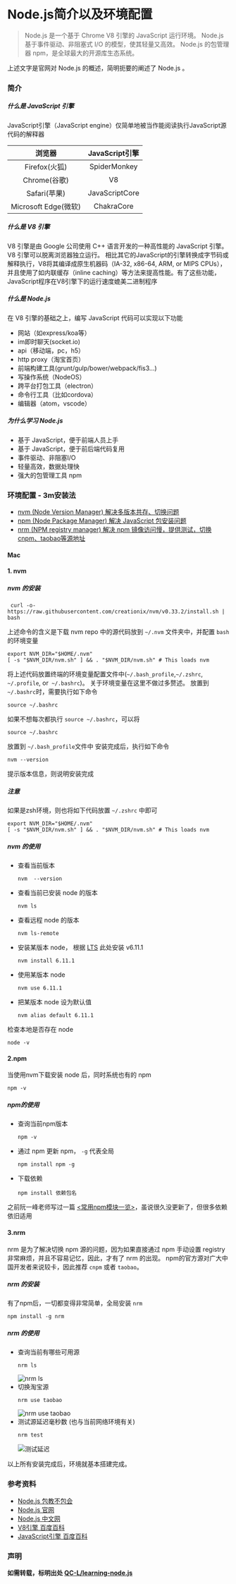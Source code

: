 # Node.js简介以及环境配置
> Node.js 是一个基于 Chrome V8 引擎的 JavaScript 运行环境。 
> Node.js 基于事件驱动、非阻塞式 I/O 的模型，使其轻量又高效。 
> Node.js 的包管理器 npm，是全球最大的开源库生态系统。

上述文字是官网对 Node.js 的概述，简明扼要的阐述了 Node.js 。
### 简介
##### 什么是 JavaScript 引擎
JavaScript引擎（JavaScript engine）仅简单地被当作能阅读执行JavaScript源代码的解释器

| 浏览器 |   JavaScript引擎   | 
|   :--:  |    :---:      | 
|  Firefox(火狐)   |  SpiderMonkey |    
|  Chrome(谷歌)  |V8|   
| Safari(苹果) | JavaScriptCore | 
| Microsoft Edge(微软)   |  ChakraCore          |    

##### 什么是 V8 引擎
V8 引擎是由 Google 公司使用 C++ 语言开发的一种高性能的 JavaScript 引擎。
V8 引擎可以脱离浏览器独立运行。
相比其它的JavaScript的引擎转换成字节码或解释执行，V8将其编译成原生机器码（IA-32, x86-64, ARM, or MIPS CPUs），并且使用了如内联缓存（inline caching）等方法来提高性能。有了这些功能，JavaScript程序在V8引擎下的运行速度媲美二进制程序
##### 什么是 Node.js
在 V8 引擎的基础之上，编写 JavaScript 代码可以实现以下功能
* 网站（如express/koa等）
* im即时聊天(socket.io)
* api（移动端，pc，h5）
* http proxy（淘宝首页）
* 前端构建工具(grunt/gulp/bower/webpack/fis3...)
* 写操作系统（NodeOS）
* 跨平台打包工具（electron）
* 命令行工具（比如cordova）
* 编辑器（atom，vscode）

##### 为什么学习 Node.js
* 基于 JavaScript，便于前端人员上手
* 基于 JavaScript，便于前后端代码复用
* 事件驱动、非阻塞I/O
* 轻量高效，数据处理快
* 强大的包管理工具 npm
### 环境配置 - 3m安装法
* [nvm (Node Version Manager)  解决多版本共存、切换问题](https://github.com/creationix/nvm)
* [npm (Node Package Manager) 解决 JavaScript 包安装问题](https://github.com/npm/npm)
* [nrm (NPM registry manager) 解决 npm 镜像访问慢，提供测试，切换cnpm、taobao等源地址](https://github.com/Pana/nrm)
#### Mac
#### 1. nvm
##### nvm 的安装
```
 curl -o- https://raw.githubusercontent.com/creationix/nvm/v0.33.2/install.sh | bash
```
上述命令的含义是下载 nvm repo 中的源代码放到 `~/.nvm` 文件夹中，并配置 `bash`的环境变量
```
export NVM_DIR="$HOME/.nvm"
[ -s "$NVM_DIR/nvm.sh" ] && . "$NVM_DIR/nvm.sh" # This loads nvm
```
将上述代码放置终端的环境变量配置文件中(`~/.bash_profile`,`~/.zshrc`,` ~/.profile`, or` ~/.bashrc`)。 关于环境变量在这里不做过多赘述。
放置到 `~/.bashrc`时，需要执行如下命令
```
source ~/.bashrc   
```
如果不想每次都执行 `source ~/.bashrc`，可以将
```
source ~/.bashrc
```
放置到 `~/.bash_profile`文件中
安装完成后，执行如下命令
```
nvm --version
```
提示版本信息，则说明安装完成
##### 注意
如果是zsh环境，则也将如下代码放置 `~/.zshrc` 中即可
```
export NVM_DIR="$HOME/.nvm"
[ -s "$NVM_DIR/nvm.sh" ] && . "$NVM_DIR/nvm.sh" # This loads nvm
```
##### nvm 的使用
* 查看当前版本
    ```
    nvm  --version
    ```  
* 查看当前已安装 node 的版本
    ```
    nvm ls
    ```
* 查看远程 node 的版本
    ```
    nvm ls-remote 
    ```
* 安装某版本 node， 根据 [LTS](https://github.com/nodejs/LTS) 此处安装 v6.11.1
    ```
    nvm install 6.11.1 
    ```
* 使用某版本 node 
    ```
    nvm use 6.11.1 
    ```
* 把某版本 node 设为默认值
    ```
    nvm alias default 6.11.1 
    ```

检查本地是否存在 node 
```
node -v
```

#### 2.npm 
当使用nvm下载安装 node 后，同时系统也有的 npm
```
npm -v
```
##### npm的使用
* 查询当前npm版本
    ```
    npm -v 
    ```
* 通过 npm 更新 npm， `-g` 代表全局
    ```
    npm install npm -g 
    ```
* 下载依赖
    ```
    npm install 依赖包名 
    ```

之前阮一峰老师写过一篇 [<常用npm模块一览>](https://github.com/ruanyf/articles/blob/master/2015/2015-04-04-npm-modules.md)，虽说很久没更新了，但很多依赖依旧适用

#### 3.nrm
nrm 是为了解决切换 npm 源的问题，因为如果直接通过 npm 手动设置 registry 非常麻烦，并且不容易记忆，因此，才有了 nrm 的出现。
npm的官方源对广大中国开发者来说较卡，因此推荐 `cnpm` 或者 `taobao`。
##### nrm 的安装
有了npm后，一切都变得非常简单，全局安装 `nrm`
```
npm install -g nrm
```
##### nrm 的使用
* 查询当前有哪些可用源
    ```
    nrm ls
    ```
    ![nrm ls](http://otuabc0ck.bkt.clouddn.com/learning-nodejs/image/png/nrm.png)
* 切换淘宝源
    ```
    nrm use taobao
    ```
    ![nrm use taobao](http://otuabc0ck.bkt.clouddn.com/learning-nodejs/image/png/nrm-use.png)
* 测试源延迟毫秒数 (也与当前网络环境有关)
    ```
    nrm test
    ```
    ![测试延迟](http://otuabc0ck.bkt.clouddn.com/learning-nodejs/image/png/nrm-test.png)

以上所有安装完成后，环境就基本搭建完成。

### 参考资料
* [Node.js 包教不包会](https://github.com/alsotang/node-lessons)
* [Node.js 官网](https://nodejs.org/en/)
* [Node.js 中文网](http://nodejs.cn/)
* [V8引擎 百度百科](https://baike.baidu.com/item/V8/6178125)
* [JavaScript引擎 百度百科](https://baike.baidu.com/item/javascript%E5%BC%95%E6%93%8E)
### 声明
**如需转载，标明出处 [QC-L/learning-node.js](https://github.com/QC-L/learning-node.js)**

